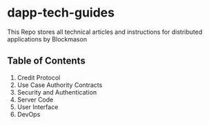 # dapp-tech-guides
This Repo stores all technical articles and instructions for distributed applications by Blockmason

## Table of Contents

1. Credit Protocol
2. Use Case Authority Contracts
3. Security and Authentication
4. Server Code
5. User Interface
6. DevOps

